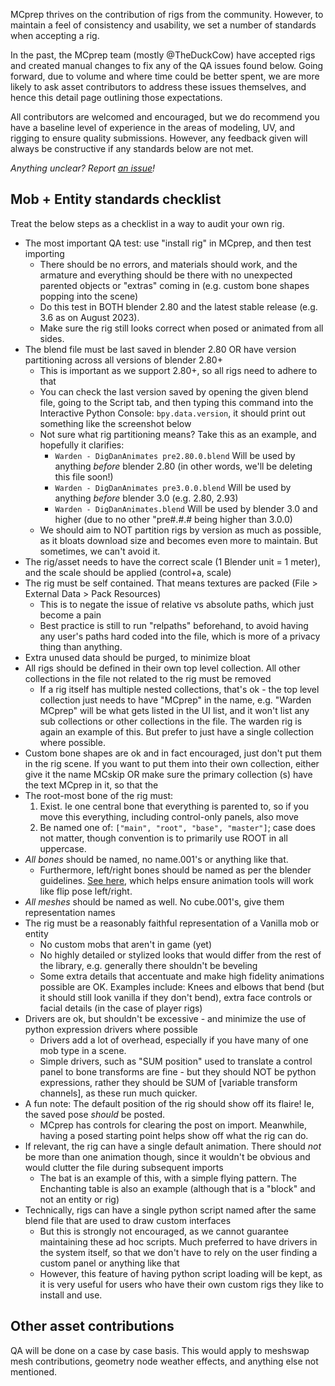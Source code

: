 MCprep thrives on the contribution of rigs from the community. However, to maintain a feel of consistency and usability, we set a number of standards when accepting a rig. 

In the past, the MCprep team (mostly @TheDuckCow) have accepted rigs and created manual changes to fix any of the QA issues found below. Going forward, due to volume and where time could be better spent, we are more likely to ask asset contributors to address these issues themselves, and hence this detail page outlining those expectations.

All contributors are welcomed and encouraged, but we do recommend you have a baseline level of experience in the areas of modeling, UV, and rigging to ensure quality submissions. However, any feedback given will always be constructive if any standards below are not met.

_Anything unclear? Report [an issue](https://github.com/Moo-Ack-Productions/MCprep/issues/)!_


## Mob + Entity standards checklist

Treat the below steps as a checklist in a way to audit your own rig.

- The most important QA test: use "install rig" in MCprep, and then test importing
   - There should be no errors, and materials should work, and the armature and everything should be there with no unexpected parented objects or "extras" coming in (e.g. custom bone shapes popping into the scene)
   - Do this test in BOTH blender 2.80 and the latest stable release (e.g. 3.6 as on August 2023). 
   - Make sure the rig still looks correct when posed or animated from all sides.
- The blend file must be last saved in blender 2.80 OR have version partitioning across all versions of blender 2.80+
  - This is important as we support 2.80+, so all rigs need to adhere to that
  - You can check the last version saved by opening the given blend file, going to the Script tab, and then typing this command into the Interactive Python Console: `bpy.data.version`, it should print out something like the screenshot below
  - Not sure what rig partitioning means? Take this as an example, and hopefully it clarifies:
    - `Warden - DigDanAnimates pre2.80.0.blend` Will be used by anything _before_ blender 2.80 (in other words, we'll be deleting this file soon!)
    - `Warden - DigDanAnimates pre3.0.0.blend` Will be used by anything _before_ blender 3.0 (e.g. 2.80, 2.93)
    - `Warden - DigDanAnimates.blend` Will be used by blender 3.0 and higher (due to no other "pre#.#.# being higher than 3.0.0)
  - We should aim to NOT partition rigs by version as much as possible, as it bloats download size and becomes even more to maintain. But sometimes, we can't avoid it.
- The rig/asset needs to have the correct scale (1 Blender unit = 1 meter), and the scale should be applied (control+a, scale)
- The rig must be self contained. That means textures are packed (File > External Data > Pack Resources)
   - This is to negate the issue of relative vs absolute paths, which just become a pain
   - Best practice is still to run "relpaths" beforehand, to avoid having any user's paths hard coded into the file, which is more of a privacy thing than anything.
- Extra unused data should be purged, to minimize bloat
- All rigs should be defined in their own top level collection. All other collections in the file not related to the rig must be removed
  - If a rig itself has multiple nested collections, that's ok - the top level collection just needs to have "MCprep" in the name, e.g. "Warden MCprep" will be what gets listed in the UI list, and it won't list any sub collections or other collections in the file. The warden rig is again an example of this. But prefer to just have a single collection where possible.
- Custom bone shapes are ok and in fact encouraged, just don't put them in the rig scene. If you want to put them into their own collection, either give it the name MCskip OR make sure the primary collection (s) have the text MCprep in it, so that the 
- The root-most bone of the rig must:
  1. Exist. Ie one central bone that everything is parented to, so if you move this everything, including control-only panels, also move
  2. Be named one of: `["main", "root", "base", "master"]`; case does not matter, though convention is to primarily use ROOT in all uppercase.
- _All bones_ should be named, no name.001's or anything like that.
  - Furthermore, left/right bones should be named as per the blender guidelines. [See here](https://docs.blender.org/manual/en/latest/animation/armatures/bones/editing/naming.html), which helps ensure animation tools will work like flip pose left/right.
- _All meshes_ should be named as well. No cube.001's, give them representation names
- The rig must be a reasonably faithful representation of a Vanilla mob or entity
  - No custom mobs that aren't in game (yet)
  - No highly detailed or stylized looks that would differ from the rest of the library, e.g. generally there shouldn't be beveling
  - Some extra details that accentuate and make high fidelity animations possible are OK. Examples include: Knees and elbows that bend (but it should still look vanilla if they don't bend), extra face controls or facial details (in the case of player rigs)
- Drivers are ok, but shouldn't be excessive - and minimize the use of python expression drivers where possible
  - Drivers add a lot of overhead, especially if you have many of one mob type in a scene. 
  - Simple drivers, such as "SUM position" used to translate a control panel to bone transforms are fine - but they should NOT be python expressions, rather they should be SUM of [variable transform channels], as these run much quicker.
- A fun note: The default position of the rig should show off its flaire! Ie, the saved pose _should_ be posted.
  - MCprep has controls for clearing the post on import. Meanwhile, having a posed starting point helps show off what the rig can do.
- If relevant, the rig can have a single default animation. There should _not_ be more than one animation though, since it wouldn't be obvious and would clutter the file during subsequent imports
  - The bat is an example of this, with a simple flying pattern. The Enchanting table is also an example (although that is a "block" and not an entity or rig)
- Technically, rigs can have a single python script named after the same blend file that are used to draw custom interfaces
  - But this is strongly not encouraged, as we cannot guarantee maintaining these ad hoc scripts. Much preferred to have drivers in the system itself, so that we don't have to rely on the user finding a custom panel or anything like that
  - However, this feature of having python script loading will be kept, as it is very useful for users who have their own custom rigs they like to install and use.


## Other asset contributions

QA will be done on a case by case basis. This would apply to meshswap mesh contributions, geometry node weather effects, and anything else not mentioned.